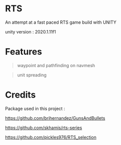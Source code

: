 # RTS
An attempt at a fast paced RTS game build with UNITY

unity version : 2020.1.11f1 

# Features

> waypoint and pathfinding on navmesh 
 
> unit spreading
 

# Credits 

Package used in this project :

https://github.com/brihernandez/GunsAndBullets

https://github.com/skhamis/rts-series

https://github.com/pickles976/RTS_selection

